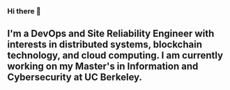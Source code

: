 ### Hi there 👋

## I'm a DevOps and Site Reliability Engineer with interests in distributed systems, blockchain technology, and cloud computing. I am currently working on my Master's in Information and Cybersecurity at UC Berkeley.

<!--
**astrojerms/astrojerms** is a ✨ _special_ ✨ repository because its `README.md` (this file) appears on your GitHub profile.

Here are some ideas to get you started:

- 🔭 I’m currently working on ...
- 🌱 I’m currently learning ...
- 👯 I’m looking to collaborate on ...
- 🤔 I’m looking for help with ...
- 💬 Ask me about ...
- 📫 How to reach me: ...
- 😄 Pronouns: ...
- ⚡ Fun fact: ...
-->

